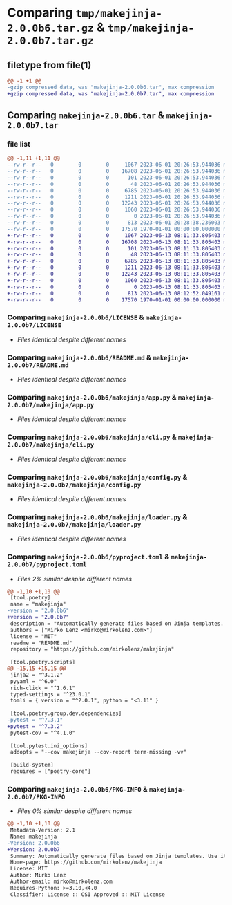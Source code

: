 # Comparing `tmp/makejinja-2.0.0b6.tar.gz` & `tmp/makejinja-2.0.0b7.tar.gz`

## filetype from file(1)

```diff
@@ -1 +1 @@
-gzip compressed data, was "makejinja-2.0.0b6.tar", max compression
+gzip compressed data, was "makejinja-2.0.0b7.tar", max compression
```

## Comparing `makejinja-2.0.0b6.tar` & `makejinja-2.0.0b7.tar`

### file list

```diff
@@ -1,11 +1,11 @@
--rw-r--r--   0        0        0     1067 2023-06-01 20:26:53.944036 makejinja-2.0.0b6/LICENSE
--rw-r--r--   0        0        0    16708 2023-06-01 20:26:53.944036 makejinja-2.0.0b6/README.md
--rw-r--r--   0        0        0      101 2023-06-01 20:26:53.944036 makejinja-2.0.0b6/makejinja/__init__.py
--rw-r--r--   0        0        0       48 2023-06-01 20:26:53.944036 makejinja-2.0.0b6/makejinja/__main__.py
--rw-r--r--   0        0        0     6785 2023-06-01 20:26:53.944036 makejinja-2.0.0b6/makejinja/app.py
--rw-r--r--   0        0        0     1211 2023-06-01 20:26:53.944036 makejinja-2.0.0b6/makejinja/cli.py
--rw-r--r--   0        0        0    12243 2023-06-01 20:26:53.944036 makejinja-2.0.0b6/makejinja/config.py
--rw-r--r--   0        0        0     1060 2023-06-01 20:26:53.944036 makejinja-2.0.0b6/makejinja/loader.py
--rw-r--r--   0        0        0        0 2023-06-01 20:26:53.944036 makejinja-2.0.0b6/makejinja/py.typed
--rw-r--r--   0        0        0      813 2023-06-01 20:28:38.236003 makejinja-2.0.0b6/pyproject.toml
--rw-r--r--   0        0        0    17570 1970-01-01 00:00:00.000000 makejinja-2.0.0b6/PKG-INFO
+-rw-r--r--   0        0        0     1067 2023-06-13 08:11:33.805403 makejinja-2.0.0b7/LICENSE
+-rw-r--r--   0        0        0    16708 2023-06-13 08:11:33.805403 makejinja-2.0.0b7/README.md
+-rw-r--r--   0        0        0      101 2023-06-13 08:11:33.805403 makejinja-2.0.0b7/makejinja/__init__.py
+-rw-r--r--   0        0        0       48 2023-06-13 08:11:33.805403 makejinja-2.0.0b7/makejinja/__main__.py
+-rw-r--r--   0        0        0     6785 2023-06-13 08:11:33.805403 makejinja-2.0.0b7/makejinja/app.py
+-rw-r--r--   0        0        0     1211 2023-06-13 08:11:33.805403 makejinja-2.0.0b7/makejinja/cli.py
+-rw-r--r--   0        0        0    12243 2023-06-13 08:11:33.805403 makejinja-2.0.0b7/makejinja/config.py
+-rw-r--r--   0        0        0     1060 2023-06-13 08:11:33.805403 makejinja-2.0.0b7/makejinja/loader.py
+-rw-r--r--   0        0        0        0 2023-06-13 08:11:33.805403 makejinja-2.0.0b7/makejinja/py.typed
+-rw-r--r--   0        0        0      813 2023-06-13 08:12:52.049161 makejinja-2.0.0b7/pyproject.toml
+-rw-r--r--   0        0        0    17570 1970-01-01 00:00:00.000000 makejinja-2.0.0b7/PKG-INFO
```

### Comparing `makejinja-2.0.0b6/LICENSE` & `makejinja-2.0.0b7/LICENSE`

 * *Files identical despite different names*

### Comparing `makejinja-2.0.0b6/README.md` & `makejinja-2.0.0b7/README.md`

 * *Files identical despite different names*

### Comparing `makejinja-2.0.0b6/makejinja/app.py` & `makejinja-2.0.0b7/makejinja/app.py`

 * *Files identical despite different names*

### Comparing `makejinja-2.0.0b6/makejinja/cli.py` & `makejinja-2.0.0b7/makejinja/cli.py`

 * *Files identical despite different names*

### Comparing `makejinja-2.0.0b6/makejinja/config.py` & `makejinja-2.0.0b7/makejinja/config.py`

 * *Files identical despite different names*

### Comparing `makejinja-2.0.0b6/makejinja/loader.py` & `makejinja-2.0.0b7/makejinja/loader.py`

 * *Files identical despite different names*

### Comparing `makejinja-2.0.0b6/pyproject.toml` & `makejinja-2.0.0b7/pyproject.toml`

 * *Files 2% similar despite different names*

```diff
@@ -1,10 +1,10 @@
 [tool.poetry]
 name = "makejinja"
-version = "2.0.0b6"
+version = "2.0.0b7"
 description = "Automatically generate files based on Jinja templates. Use it to easily generate complex Home Assistant dashboards!"
 authors = ["Mirko Lenz <mirko@mirkolenz.com>"]
 license = "MIT"
 readme = "README.md"
 repository = "https://github.com/mirkolenz/makejinja"
 
 [tool.poetry.scripts]
@@ -15,15 +15,15 @@
 jinja2 = "^3.1.2"
 pyyaml = "^6.0"
 rich-click = "^1.6.1"
 typed-settings = "^23.0.1"
 tomli = { version = "^2.0.1", python = "<3.11" }
 
 [tool.poetry.group.dev.dependencies]
-pytest = "^7.3.1"
+pytest = "^7.3.2"
 pytest-cov = "^4.1.0"
 
 [tool.pytest.ini_options]
 addopts = "--cov makejinja --cov-report term-missing -vv"
 
 [build-system]
 requires = ["poetry-core"]
```

### Comparing `makejinja-2.0.0b6/PKG-INFO` & `makejinja-2.0.0b7/PKG-INFO`

 * *Files 0% similar despite different names*

```diff
@@ -1,10 +1,10 @@
 Metadata-Version: 2.1
 Name: makejinja
-Version: 2.0.0b6
+Version: 2.0.0b7
 Summary: Automatically generate files based on Jinja templates. Use it to easily generate complex Home Assistant dashboards!
 Home-page: https://github.com/mirkolenz/makejinja
 License: MIT
 Author: Mirko Lenz
 Author-email: mirko@mirkolenz.com
 Requires-Python: >=3.10,<4.0
 Classifier: License :: OSI Approved :: MIT License
```

